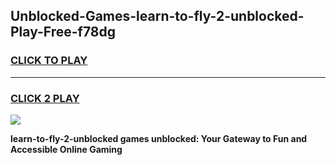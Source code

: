 
## Unblocked-Games-learn-to-fly-2-unblocked-Play-Free-f78dg
<h3>
<a href="https://premium76.site?title=learn-to-fly-2-unblocked&ref=09A">CLICK TO PLAY</a></h3>
<hr>

<h3>
<a href="https://premium76.site?title=learn-to-fly-2-unblocked&ref=09A">CLICK 2 PLAY</a>
  
</h3>

<a href="https://premium76.site?title=learn-to-fly-2-unblocked&ref=09A"><img src="https://clearcache.store/games.png"></a>


**learn-to-fly-2-unblocked games unblocked: Your Gateway to Fun and Accessible Online Gaming**
